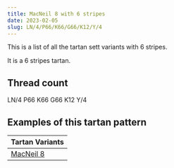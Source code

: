 ```yaml
---
title: MacNeil 8 with 6 stripes
date: 2023-02-05
slug: LN/4/P66/K66/G66/K12/Y/4
---
```

This is a list of all the tartan sett variants with 6 stripes.

It is a 6 stripes tartan.


## Thread count
LN/4 P66 K66 G66 K12 Y/4

## Examples of this tartan pattern

| Tartan Variants |
|---------------|
| [MacNeil 8](/variants/ln/4/p66/k66/g66/k12/y/4-g008000-k000000-lne0e0e0-p800080-yf0c000)||
